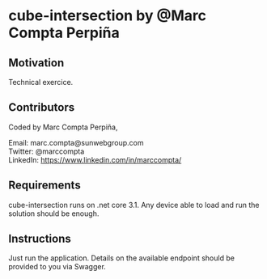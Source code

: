 # cube-intersection by \@Marc Compta Perpiña

## Motivation

Technical exercice.

## Contributors

Coded by Marc Compta Perpiña,  
  
Email: marc.compta\@sunwebgroup.com  
Twitter: \@marccompta  
LinkedIn: https://www.linkedin.com/in/marccompta/

## Requirements

cube-intersection runs on .net core 3.1. Any device able to load and run the solution should be enough.

## Instructions

Just run the application. Details on the available endpoint should be provided to you via Swagger.
